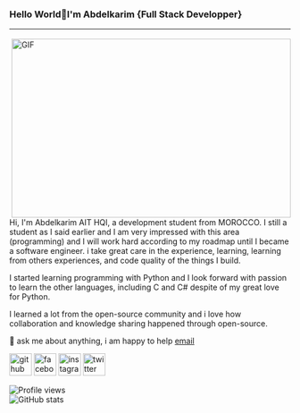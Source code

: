 ### Hello World👋I'm Abdelkarim {Full Stack Developper}<hr/>
<img align="right" alt="GIF" src="https://github.com/ait-79i/images/blob/main/mine.gif" width="500" height="320" />


Hi, I'm Abdelkarim AIT HQI, a development student from MOROCCO. I still a student as I said earlier and I am very impressed with this area (programming) and I will work hard according to my roadmap until I became a software engineer. i take great care in the experience, learning, learning from others experiences, and code quality of the things I build.

I started learning programming with Python and I look forward with passion to learn the other languages, including C and C# despite of my great love for Python.

I learned a lot from the open-source community and i love how collaboration and knowledge sharing happened through open-source.

💬 ask me about anything, i am happy to help <a href="abdelkarimaithqi@gmail.com">email</a>


[<img src='https://cdn.jsdelivr.net/npm/simple-icons@3.0.1/icons/github.svg' alt='github' height='40'>](https://github.com/ait-79i)  [<img src='https://cdn.jsdelivr.net/npm/simple-icons@3.0.1/icons/facebook.svg' alt='facebook' height='40'>](https://www.facebook.com/100009116640205)  [<img src='https://cdn.jsdelivr.net/npm/simple-icons@3.0.1/icons/instagram.svg' alt='instagram' height='40'>](https://www.instagram.com/ait79i/)  [<img src='https://cdn.jsdelivr.net/npm/simple-icons@3.0.1/icons/twitter.svg' alt='twitter' height='40'>](https://twitter.com/@ait_79i)  

![Profile views](https://gpvc.arturio.dev/ait-79i)  
 ![GitHub stats](https://github-readme-stats.vercel.app/api?username=ait-79i&show_icons=true) 
